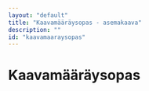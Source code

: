 ```yaml
---
layout: "default"
title: "Kaavamääräysopas - asemakaava"
description: ""
id: "kaavamaaraysopas"
---
```

# Kaavamääräysopas